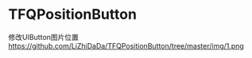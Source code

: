 # TFQPositionButton
修改UIButton图片位置
https://github.com/LiZhiDaDa/TFQPositionButton/tree/master/img/1.png
